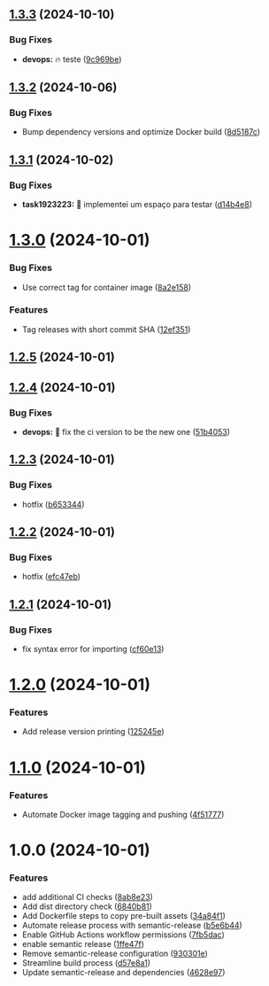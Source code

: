 ## [1.3.3](https://github.com/JvictorMarques/lab02-react/compare/v1.3.2...v1.3.3) (2024-10-10)


### Bug Fixes

* **devops:** :fire: teste ([9c969be](https://github.com/JvictorMarques/lab02-react/commit/9c969bed462350934d5e32e3a6ded6ea2bf148bb))

## [1.3.2](https://github.com/JvictorMarques/lab02-react/compare/v1.3.1...v1.3.2) (2024-10-06)


### Bug Fixes

* Bump dependency versions and optimize Docker build ([8d5187c](https://github.com/JvictorMarques/lab02-react/commit/8d5187c88f97efb06d53e9454679782d741eb29c))

## [1.3.1](https://github.com/JvictorMarques/lab02-react/compare/v1.3.0...v1.3.1) (2024-10-02)


### Bug Fixes

* **task1923223:** :bug: implementei um espaço para testar ([d14b4e8](https://github.com/JvictorMarques/lab02-react/commit/d14b4e86fe07a83be7390d1c8e87babd38b222f5))

# [1.3.0](https://github.com/JvictorMarques/lab02-react/compare/v1.2.5...v1.3.0) (2024-10-01)


### Bug Fixes

* Use correct tag for container image ([8a2e158](https://github.com/JvictorMarques/lab02-react/commit/8a2e158138a6aa5379bd4df747b929c4512ce89c))


### Features

* Tag releases with short commit SHA ([12ef351](https://github.com/JvictorMarques/lab02-react/commit/12ef351c2609b629f9457a20123a03e1198ac00e))

## [1.2.5](https://github.com/JvictorMarques/lab02-react/compare/v1.2.4...v1.2.5) (2024-10-01)

## [1.2.4](https://github.com/JvictorMarques/lab02-react/compare/v1.2.3...v1.2.4) (2024-10-01)


### Bug Fixes

* **devops:** :green_heart: fix the ci version to be the new one ([51b4053](https://github.com/JvictorMarques/lab02-react/commit/51b4053ee402aa482dfd076a182b16d2dac67396))

## [1.2.3](https://github.com/JvictorMarques/lab02-react/compare/v1.2.2...v1.2.3) (2024-10-01)


### Bug Fixes

* hotfix ([b653344](https://github.com/JvictorMarques/lab02-react/commit/b653344b306354c3be900fbd7c653858324e21e6))

## [1.2.2](https://github.com/JvictorMarques/lab02-react/compare/v1.2.1...v1.2.2) (2024-10-01)


### Bug Fixes

* hotfix ([efc47eb](https://github.com/JvictorMarques/lab02-react/commit/efc47eb37d184c93fcda7e19ec6e95ab165d1d1f))

## [1.2.1](https://github.com/JvictorMarques/lab02-react/compare/v1.2.0...v1.2.1) (2024-10-01)


### Bug Fixes

* fix syntax error for importing ([cf60e13](https://github.com/JvictorMarques/lab02-react/commit/cf60e139e76e7e8865dd630f08f712c9ec98cef1))

# [1.2.0](https://github.com/JvictorMarques/lab02-react/compare/v1.1.0...v1.2.0) (2024-10-01)


### Features

* Add release version printing ([125245e](https://github.com/JvictorMarques/lab02-react/commit/125245e99f4b770f6362d957bb51c897673ffcb2))

# [1.1.0](https://github.com/JvictorMarques/lab02-react/compare/v1.0.0...v1.1.0) (2024-10-01)


### Features

* Automate Docker image tagging and pushing ([4f51777](https://github.com/JvictorMarques/lab02-react/commit/4f51777b9644b2c2bf6a87962bd25904ad32c808))

# 1.0.0 (2024-10-01)


### Features

* add additional CI checks ([8ab8e23](https://github.com/JvictorMarques/lab02-react/commit/8ab8e236e92deb9a4921e312ace3bdc4ee3cd257))
* Add dist directory check ([6840b81](https://github.com/JvictorMarques/lab02-react/commit/6840b816c7589e622c7dd4ec4ba038b7c2da419e))
* Add Dockerfile steps to copy pre-built assets ([34a84f1](https://github.com/JvictorMarques/lab02-react/commit/34a84f1f805244fe2a6e8a4493b72ad2745232b9))
* Automate release process with semantic-release ([b5e6b44](https://github.com/JvictorMarques/lab02-react/commit/b5e6b4470b475d78394d78ea4e0387a70723ce23))
* Enable GitHub Actions workflow permissions ([7fb5dac](https://github.com/JvictorMarques/lab02-react/commit/7fb5daca62b3581feae213dd01e9799ff2a6b9e7))
* enable semantic release ([1ffe47f](https://github.com/JvictorMarques/lab02-react/commit/1ffe47fb92df5ff38cd529c45ea83f59e493f466))
* Remove semantic-release configuration ([930301e](https://github.com/JvictorMarques/lab02-react/commit/930301e88bdf8f1f9cb24b557759955d3aa06a8a))
* Streamline build process ([d57e8a1](https://github.com/JvictorMarques/lab02-react/commit/d57e8a191f062ca17d785d96743adb3fc0e38c8e))
* Update semantic-release and dependencies ([4628e97](https://github.com/JvictorMarques/lab02-react/commit/4628e9752ac02c44777ffb4fd5fe332f4661b128))
